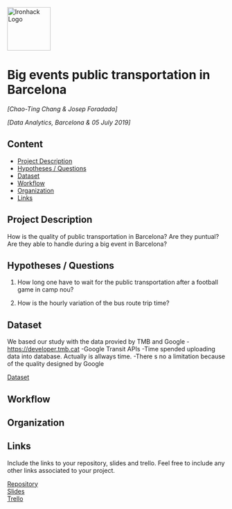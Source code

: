 <img src="https://bit.ly/2VnXWr2" alt="Ironhack Logo" width="100"/>

# Big events public transportation in Barcelona
*[Chao-Ting Chang & Josep Foradada]*

*[Data Analytics, Barcelona & 05 July 2019]*

## Content
- [Project Description](#project-description)
- [Hypotheses / Questions](#hypotheses-/-questions)
- [Dataset](#dataset)
- [Workflow](#workflow)
- [Organization](#organization)
- [Links](#links)

<a name="project-description"></a>

## Project Description
How is the quality of public transportation in Barcelona? Are they puntual? Are they able to handle during a big event in Barcelona?

<a name="hypotheses-/-questions"></a>

## Hypotheses / Questions
1. How long one have to wait for the public transportation after a football game in camp nou?

2. How is the hourly variation of the bus route trip time?

<a name="dataset"></a>

## Dataset

We based our study with the data provied by TMB and Google
   -https://developer.tmb.cat
   -Google Transit APIs
   -Time spended uploading data into database. Actually is allways time.
   -There s no a limitation because of the quality designed by Google

[Dataset](https://developer.tmb.cat) 

<a name="workflow"></a>

## Workflow


<a name="organization"></a>

## Organization


<a name="links"></a>

## Links
Include the links to your repository, slides and trello. Feel free to include any other links associated to your project. 

[Repository](https://github.com/ChaotingChang/Project-Week-2-Barcelona)  
[Slides](https://slides.com/changchao-ting/deck#/)  
[Trello](https://trello.com/b/cJYX5XJF/projectweek2transporte)  
